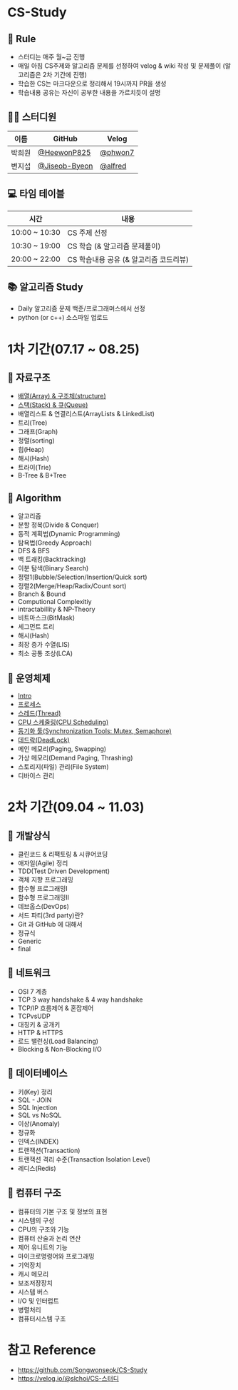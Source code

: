 # CS-Study

## 🌳 Rule

* 스터디는 매주 월~금 진행
* 매일 아침 CS주제와 알고리즘 문제를 선정하여 velog & wiki 작성 및 문제풀이 (알고리즘은 2차 기간에 진행)
* 학습한 CS는 마크다운으로 정리해서 19시까지 PR을 생성
* 학습내용 공유는 자신이 공부한 내용을 가르치듯이 설명

## 👨‍💻 스터디원

|이름|GitHub|Velog|
|------|---|---|
|박희원|[@HeewonP825](https://github.com/HeewonP825)|[@phwon7](https://velog.io/@phwon7)|
|변지섭|[@Jiseob-Byeon](https://github.com/Jiseob-Byeon)|[@alfred](https://velog.io/@alfred)|


## 💻 타임 테이블

|시간|내용|
|------|---|
|10:00 ~ 10:30|CS 주제 선정|
|10:30 ~ 19:00|CS 학습 (& 알고리즘 문제풀이)|
|20:00 ~ 22:00|CS 학습내용 공유 (& 알고리즘 코드리뷰)|


## 📚 알고리즘 Study

* Daily 알고리즘 문제 백준/프로그래머스에서 선정
* python (or c++) 소스파일 업로드
  

# 1차 기간(07.17 ~ 08.25)

## 📌 자료구조

* [배열(Array) & 구조체(structure)](https://github.com/HeewonP825/CS-Study/blob/main/Data%20Structure/Array%20%26%20Structure.md)
* [스택(Stack) & 큐(Queue)](https://github.com/HeewonP825/CS-Study/commit/e2fd13c20750585bbf108421607f2d4411a1f79e)
* 배열리스트 & 연결리스트(ArrayLists & LinkedList)
* 트리(Tree)
* 그래프(Graph)
* 정렬(sorting)
* 힙(Heap)
* 해시(Hash)
* 트라이(Trie)
* B-Tree & B+Tree

## 📌 Algorithm

* 알고리즘
* 분할 정복(Divide & Conquer)
* 동적 계획법(Dynamic Programming)
* 탐욕법(Greedy Approach)
* DFS & BFS
* 백 트래킹(Backtracking)
* 이분 탐색(Binary Search)
* 정렬1(Bubble/Selection/Insertion/Quick sort)
* 정렬2(Merge/Heap/Radix/Count sort)
* Branch & Bound
* Computional Complexitiy
* intractabillity & NP-Theory
* 비트마스크(BitMask)
* 세그먼트 트리
* 해시(Hash)
* 최장 증가 수열(LIS)
* 최소 공통 조상(LCA)

## 📌 운영체제

* [Intro](https://velog.io/@alfred/%EC%9A%B4%EC%98%81%EC%B2%B4%EC%A0%9C-Intro-%EC%9A%B4%EC%98%81%EC%B2%B4%EC%A0%9C%EB%9E%80)
* [프로세스](https://velog.io/@alfred/%ED%94%84%EB%A1%9C%EC%84%B8%EC%8A%A4-h6e77pvu)
* [스레드(Thread)](https://velog.io/@alfred/스레드)
* [CPU 스케줄링(CPU Scheduling)](https://velog.io/@alfred/CPU-스케줄링)
* [동기화 툴(Synchronization Tools: Mutex, Semaphore)](https://velog.io/@alfred/%EB%8F%99%EA%B8%B0%ED%99%94-%ED%88%B4Synchronization-Tools-Semaphore-Mutex)
* [데드락(DeadLock)](https://velog.io/@alfred/%EB%8D%B0%EB%93%9C%EB%9D%BDDeadlocks)
* 메인 메모리(Paging, Swapping)
* 가상 메모리(Demand Paging, Thrashing)
* 스토리지(파일) 관리(File System)
* 디바이스 관리

# 2차 기간(09.04 ~ 11.03)

## 📌 개발상식

* 클린코드 & 리팩토링 & 시큐어코딩
* 애자일(Agile) 정리
* TDD(Test Driven Development)
* 객체 지향 프로그래밍
* 함수형 프로그래밍Ⅰ
* 함수형 프로그래밍Ⅱ
* 데브옵스(DevOps)
* 서드 파티(3rd party)란?
* Git 과 GitHub 에 대해서
* 정규식
* Generic
* final

## 📌 네트워크

* OSI 7 계층
* TCP 3 way handshake & 4 way handshake
* TCP/IP 흐름제어 & 혼잡제어
* TCPvsUDP
* 대칭키 & 공개키
* HTTP & HTTPS
* 로드 밸런싱(Load Balancing)
* Blocking & Non-Blocking I/O
  
## 📌 데이터베이스

* 키(Key) 정리
* SQL - JOIN
* SQL Injection
* SQL vs NoSQL
* 이상(Anomaly)
* 정규화
* 인덱스(INDEX)
* 트랜잭션(Transaction)
* 트랜잭션 격리 수준(Transaction Isolation Level)
* 레디스(Redis)

## 📌 컴퓨터 구조

* 컴퓨터의 기본 구조 및 정보의 표현
* 시스템의 구성
* CPU의 구조와 기능
* 컴퓨터 산술과 논리 연산
* 제어 유니트의 기능
* 마이크로명령어와 프로그래밍
* 기억장치
* 캐시 메모리
* 보조저장장치
* 시스템 버스
* I/O 및 인터럽트
* 병렬처리
* 컴퓨터시스템 구조


# 참고 Reference
* https://github.com/Songwonseok/CS-Study
* https://velog.io/@slchoi/CS-스터디
